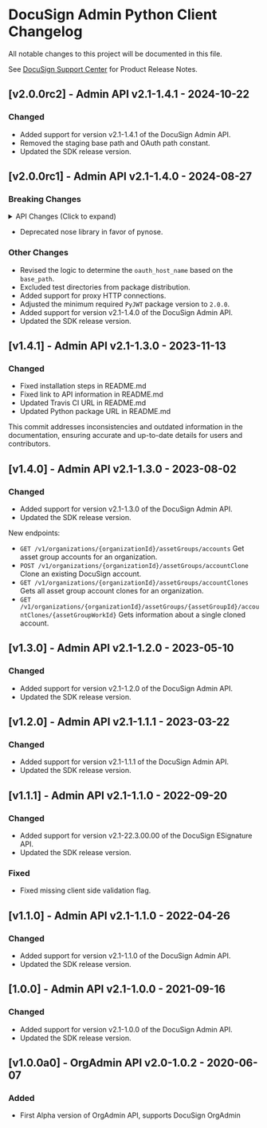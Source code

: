 # DocuSign Admin Python Client Changelog
All notable changes to this project will be documented in this file.

See [DocuSign Support Center](https://support.docusign.com/en/releasenotes/) for Product Release Notes.

## [v2.0.0rc2] - Admin API v2.1-1.4.1 - 2024-10-22
### Changed
- Added support for version v2.1-1.4.1 of the DocuSign Admin API.
- Removed the staging base path and OAuth path constant.
- Updated the SDK release version.

## [v2.0.0rc1] - Admin API v2.1-1.4.0 - 2024-08-27
### Breaking Changes
<details>
<summary>API Changes (Click to expand)</summary>

<br/>
<div style="margin-left: 20px;">

Added new query parameter "include_ds_groups" to the API "/v2/organizations/{organizationId}/users":

<h3>Added New APIs for Account Creation</h3>
<li>GET: get subscription details for organization</li>
<li>POST: initiate Create account request</li>
<li>GET: get ongoing process details by org ID</li>
<li>GET: get individual process details by org ID, asset group ID, asset group work ID</li>


</div>
</details>

- Deprecated nose library in favor of pynose.
 
### Other Changes
- Revised the logic to determine the `oauth_host_name` based on the `base_path`.
- Excluded test directories from package distribution.
- Added support for proxy HTTP connections.
- Adjusted the minimum required `PyJWT` package version to `2.0.0`.
- Added support for version v2.1-1.4.0 of the DocuSign Admin API.
- Updated the SDK release version.

## [v1.4.1] - Admin API v2.1-1.3.0 - 2023-11-13
### Changed
- Fixed installation steps in README.md
- Fixed link to API information in README.md
- Updated Travis CI URL in README.md
- Updated Python package URL in README.md

This commit addresses inconsistencies and outdated information in the documentation,
ensuring accurate and up-to-date details for users and contributors.

## [v1.4.0] - Admin API v2.1-1.3.0 - 2023-08-02
### Changed
- Added support for version v2.1-1.3.0 of the DocuSign Admin API.
- Updated the SDK release version.

New endpoints:
* `GET /v1/organizations/{organizationId}/assetGroups/accounts` Get asset group accounts for an organization.
* `POST /v1/organizations/{organizationId}/assetGroups/accountClone` Clone an existing DocuSign account.
* `GET /v1/organizations/{organizationId}/assetGroups/accountClones` Gets all asset group account clones for an organization.
* `GET /v1/organizations/{organizationId}/assetGroups/{assetGroupId}/accountClones/{assetGroupWorkId}` Gets information about a single cloned account.
## [v1.3.0] - Admin API v2.1-1.2.0 - 2023-05-10
### Changed
- Added support for version v2.1-1.2.0 of the DocuSign Admin API.
- Updated the SDK release version.

## [v1.2.0] - Admin API v2.1-1.1.1 - 2023-03-22
### Changed
- Added support for version v2.1-1.1.1 of the DocuSign Admin API.
- Updated the SDK release version.

## [v1.1.1] - Admin API v2.1-1.1.0 - 2022-09-20
### Changed
- Added support for version v2.1-22.3.00.00 of the DocuSign ESignature API.
- Updated the SDK release version.
### Fixed
- Fixed missing client side validation flag.

## [v1.1.0] - Admin API v2.1-1.1.0 - 2022-04-26
### Changed
- Added support for version v2.1-1.1.0 of the DocuSign Admin API.
- Updated the SDK release version.

## [1.0.0] - Admin API v2.1-1.0.0 - 2021-09-16
### Changed
- Added support for version v2.1-1.0.0 of the DocuSign Admin API.
- Updated the SDK release version.


## [v1.0.0a0] - OrgAdmin API v2.0-1.0.2 - 2020-06-07
### Added
- First Alpha version of OrgAdmin API, supports DocuSign OrgAdmin
